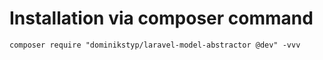 # Installation via composer command
```
composer require "dominikstyp/laravel-model-abstractor @dev" -vvv
```
